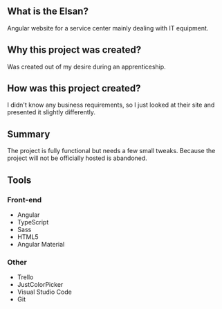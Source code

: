 ## What is the Elsan?
Angular website for a service center mainly dealing with IT equipment. 

## Why this project was created?
Was created out of my desire during an apprenticeship. 

## How was this project created?
I didn't know any business requirements, so I just looked at their site and presented it slightly differently. 

## Summary
The project is fully functional but needs a few small tweaks. Because the project will not be officially hosted is abandoned.

## Tools
### Front-end
 * Angular
 * TypeScript
 * Sass
 * HTML5
 * Angular Material
 
### Other
 * Trello
 * JustColorPicker
 * Visual Studio Code
 * Git



